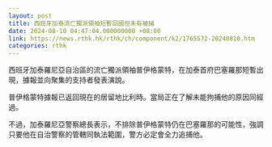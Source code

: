 ```yaml
---
layout: post
title: 西班牙加泰流亡獨派領袖短暫回國但未有被捕
date: 2024-08-10 04:47:04.000000000 +08:00
link: https://news.rthk.hk/rthk/ch/component/k2/1765572-20240810.htm
categories: rthk
---
```


西班牙加泰羅尼亞自治區的流亡獨派領袖普伊格蒙特，在加泰首府巴塞羅那短暫出現，據報並向聚集的支持者發表演說。

普伊格蒙特據報已返回現在的居留地比利時。當局正在了解未能拘捕他的原因同經過。

不過，加泰羅尼亞警察總長表示，不排除普伊格蒙特仍在巴塞羅那的可能性，強調只要他在自治警察的管轄同執法範圍，警方必定會全力追捕他。
